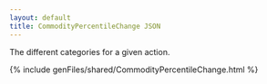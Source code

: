 ```yaml
---
layout: default
title: CommodityPercentileChange JSON
---
```


The different categories for a given action.


{% include genFiles/shared/CommodityPercentileChange.html %}

